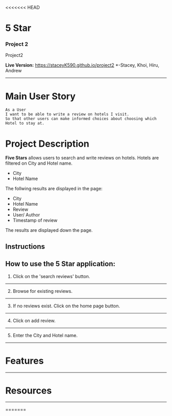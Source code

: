 <<<<<<< HEAD
# 5 Star

### Project 2
Project2

**Live Version:** https://staceyK590.github.io/project2
*-Stacey, Khoi, Hiru, Andrew

---

# Main User Story
```
As a User
I want to be able to write a review on hotels I visit.
So that other users can make informed choices about choosing which Hotel to stay at.
```

# Project Description
**Five Stars** allows users to search and write reviews on hotels. Hotels are filtered on City and Hotel name.

* City
* Hotel Name

The follwing results are displayed in the page:

* City
* Hotel Name
* Review
* User/ Author
* Timestamp of review

The results are displayed down the page.

## Instructions

How to use the **5 Star** application: 
---
1. Click on the 'search reviews' button.
---
2. Browse for existing reviews.
---
3. If no reviews exist. Click on the home page button.
---
4. Click on add review.
---
5. Enter the City and Hotel name.
---

# Features

---

# Resources

---
=======
